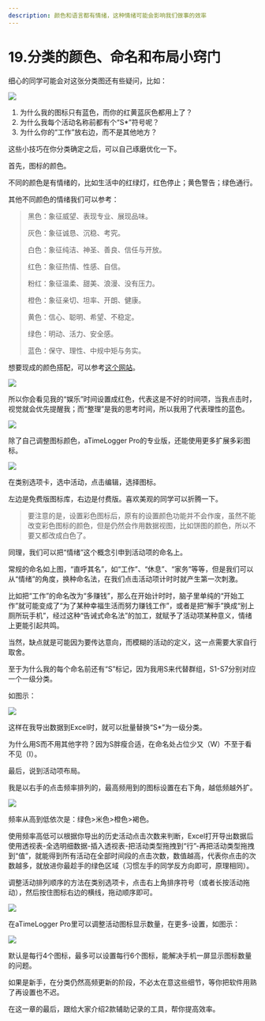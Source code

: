 ```yaml
---
description: 颜色和语言都有情绪，这种情绪可能会影响我们做事的效率
---
```


# 19.分类的颜色、命名和布局小窍门

细心的同学可能会对这张分类图还有些疑问，比如：

![](<../.gitbook/assets/图片 (33).png>)

1. 为什么我的图标只有蓝色，而你的红黄蓝灰色都用上了？
2. 为什么我每个活动名称前都有个“S\*”符号呢？
3. 为什么你的“工作”放右边，而不是其他地方？

这些小技巧在你分类确定之后，可以自己琢磨优化一下。

首先，图标的颜色。

不同的颜色是有情绪的，比如生活中的红绿灯，红色停止；黄色警告；绿色通行。

其他不同颜色的情绪我们可以参考：

> 黑色：象征威望、表现专业、展现品味。
>
> 灰色：象征诚恳、沉稳、考究。
>
> 白色：象征纯洁、神圣、善良、信任与开放。
>
> 红色：象征热情、性感、自信。
>
> 粉红：象征温柔、甜美、浪漫、没有压力。
>
> 橙色：象征亲切、坦率、开朗、健康。
>
> 黄色：信心、聪明、希望、不稳定。
>
> 绿色：明动、活力、安全感。
>
> 蓝色：保守、理性、中规中矩与务实。

想要现成的颜色搭配，可以参考[这个网站](https://colors.muz.li/)。

![](../.gitbook/assets/微信截图\_20220718171033.png)

所以你会看见我的“娱乐”时间设置成红色，代表这是不好的时间项，当我点击时，视觉就会优先提醒我；而“整理”是我的思考时间，所以我用了代表理性的蓝色。

![](<../.gitbook/assets/图片 (34).png>)

除了自己调整图标颜色，aTimeLogger Pro的专业版，还能使用更多扩展多彩图标。

![](<../.gitbook/assets/图片 (39).png>)

在类别选项卡，选中活动，点击编辑，选择图标。

左边是免费版图标库，右边是付费版。喜欢美观的同学可以折腾一下。

> 要注意的是，设置彩色图标后，原有的设置颜色功能并不会作废，虽然不能改变彩色图标的颜色，但是仍然会作用数据视图，比如饼图的颜色，所以不要又都改成白色了。

同理，我们可以把“情绪”这个概念引申到活动项的命名上。

常规的命名如上图，“直呼其名”，如“工作”、“休息”、“家务”等等，但是我们可以从“情绪”的角度，换种命名法，在我们点击活动项计时时就产生第一次刺激。

比如把“工作”的命名改为“多赚钱”，那么在开始计时时，脑子里单纯的“开始工作”就可能变成了“为了某种幸福生活而努力赚钱工作”，或者是把“解手”换成“别上厕所玩手机”，经过这种“告诫式命名法”的加工，就赋予了活动项某种意义，情绪上更能引起共鸣。

当然，缺点就是可能因为要传达意向，而模糊的活动的定义，这一点需要大家自行取舍。

至于为什么我的每个命名前还有“S”标记，因为我用S来代替群组，S1-S7分别对应一个一级分类。

如图示：

![](<../.gitbook/assets/图片 (35).png>)

这样在我导出数据到Excel时，就可以批量替换“S\*”为一级分类。

为什么用S而不用其他字符？因为S胖瘦合适，在命名处占位少又（W）不至于看不见（I）。

最后，说到活动项布局。

我是以右手的点击频率排列的，最高频用到的图标设置在右下角，越低频越外扩。

![](<../.gitbook/assets/图片 (36).png>)

频率从高到低依次是：绿色>米色>橙色>褐色。

使用频率高低可以根据你导出的历史活动点击次数来判断，Excel打开导出数据后使用透视表-全选明细数据-插入透视表-把活动类型拖拽到“行”-再把活动类型拖拽到“值”，就能得到所有活动在全部时间段的点击次数，数值越高，代表你点击的次数越多，就放进你最趁手的绿色区域（习惯左手的同学反方向即可，原理相同）。

调整活动排列顺序的方法在类别选项卡，点击右上角排序符号（或者长按活动拖动），然后按住图标右边的横线，拖动顺序即可。

![](<../.gitbook/assets/图片 (37).png>)

在aTimeLogger Pro里可以调整活动图标显示数量，在更多-设置，如图示：

![](<../.gitbook/assets/图片 (38).png>)

默认是每行4个图标，最多可以设置每行6个图标，能解决手机一屏显示图标数量的问题。

如果是新手，在分类仍然高频更新的阶段，不必太在意这些细节，等你把软件用熟了再设置也不迟。

在这一章的最后，跟给大家介绍2款辅助记录的工具，帮你提高效率。
